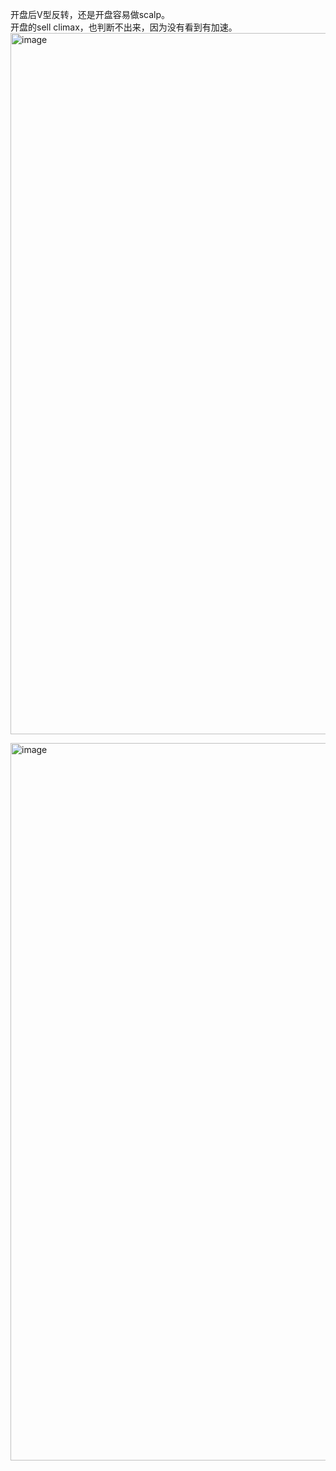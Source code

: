 开盘后V型反转，还是开盘容易做scalp。  
开盘的sell climax，也判断不出来，因为没有看到有加速。  
<img width="2510" height="1122" alt="image" src="https://github.com/user-attachments/assets/4a73713d-fdd6-4fd7-90d9-b7ff1b3ec87f" />

<img width="2248" height="1148" alt="image" src="https://github.com/user-attachments/assets/07b8c097-2284-4b41-abb6-2fc8259a7485" />

